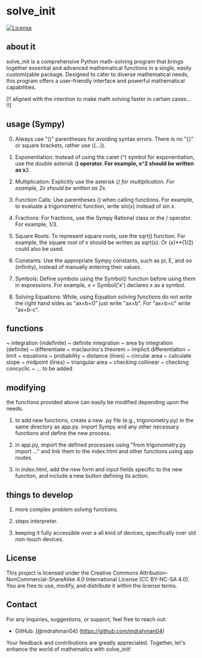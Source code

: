 # solve_init

[![License](https://img.shields.io/badge/License-CC%20BY--NC--SA%204.0-lightgrey.svg)](LICENSE)

## about it

solve_init is a comprehensive Python math-solving program that brings together essential and advanced mathematical functions in a single, easily customizable package. Designed to cater to diverse mathematical needs, this program offers a user-friendly interface and powerful mathematical capabilities.

[!! aligned with the intention to make math solving faster in certain cases... !!]

## usage (Sympy)

0. Always use "()" parentheses for avoiding syntax errors. There is no "{}" or square brackets, rather use ((...)).

1. Exponentiation: Instead of using the caret (^) symbol for exponentiation, use the double asterisk (**) operator. For example, x^2 should be written as x**2.

2. Multiplication: Explicitly use the asterisk (*) for multiplication. For example, 2x should be written as 2*x.

3. Function Calls: Use parentheses () when calling functions. For example, to evaluate a trigonometric function, write sin(x) instead of sin x.

4. Fractions: For fractions, use the Sympy Rational class or the / operator. For example, 1/3.

5. Square Roots: To represent square roots, use the sqrt() function. For example, the square root of x should be written as sqrt(x). Or (x)**(1/2) could also be used.

6. Constants: Use the appropriate Sympy constants, such as pi, E, and oo (infinity), instead of manually entering their values.

7. Symbols: Define symbols using the Symbol() function before using them in expressions. For example, x = Symbol('x') declares x as a symbol.

8. Solving Equations: While, using Equation solving functions do not write the right hand sides as "ax+b=0" just write "ax+b". For "ax+b=c" write "ax+b-c".

## functions

~ integration (indefinite)
~ definite integration
~ area by integration (definite)
~ differentiate
~ maclaurins's theorem
~ implicit differentiation
~ limit
~ equations
~ probability
~ distance (lines)
~ circular area
~ calculate slope
~ midpoint (lines)
~ triangular area
~ checking collinear
~ checking concyclic
~ ... to be added

## modifying

the functions provided above can easily be modified depending upon the needs.

1. to add new functions, create a new .py file (e.g., trigonometry.py) in the same directory as app.py. import Sympy and any other necessary functions and define the new process.

2. in app.py, import the defined processes using "from trigonometry.py import ..." and link them to the index.html and other functions using app routes.

3. in index.html, add the new form and input fields specific to the new function, and include a new button defining its action.

## things to develop

1. more complex problem solving functions.

2. steps interpreter.

3. keeping it fully accessible over a all kind of devices, specifically over old non-touch devices.

## License

This project is licensed under the Creative Commons Attribution-NonCommercial-ShareAlike 4.0 International License (CC BY-NC-SA 4.0). You are free to use, modify, and distribute it within the license terms.

## Contact

For any inquiries, suggestions, or support, feel free to reach out:

- GitHub: [@mdrahman04] (https://github.com/mdrahman04)

Your feedback and contributions are greatly appreciated. Together, let's enhance the world of mathematics with solve_init!
